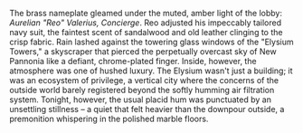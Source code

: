 The brass nameplate gleamed under the muted, amber light of the lobby:  *Aurelian "Reo" Valerius, Concierge*.  Reo adjusted his impeccably tailored navy suit, the faintest scent of sandalwood and old leather clinging to the crisp fabric.  Rain lashed against the towering glass windows of the "Elysium Towers," a skyscraper that pierced the perpetually overcast sky of New Pannonia like a defiant, chrome-plated finger.  Inside, however, the atmosphere was one of hushed luxury. The Elysium wasn't just a building; it was an ecosystem of privilege, a vertical city where the concerns of the outside world barely registered beyond the softly humming air filtration system.  Tonight, however, the usual placid hum was punctuated by an unsettling stillness – a quiet that felt heavier than the downpour outside, a premonition whispering in the polished marble floors.
